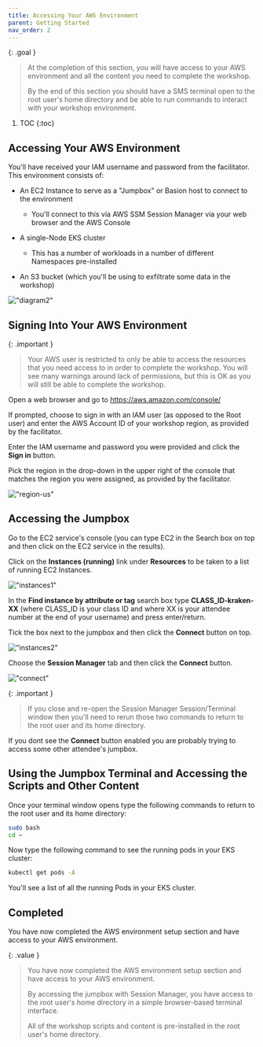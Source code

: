 ```yaml
---
title: Accessing Your AWS Environment
parent: Getting Started
nav_order: 2
---
```


{: .goal }
>At the completion of this section, you will have access to your AWS environment and all the content you need to complete the workshop.
> 
> By the end of this section you should have a SMS terminal open to the root user's home directory and be able to run commands to interact with your workshop environment.

1. TOC
{:toc}

## Accessing Your AWS Environment

You'll have received your IAM username and password from the facilitator. This environment consists of:

- An EC2 Instance to serve as a "Jumpbox" or Basion host to connect to the environment
  - You'll connect to this via AWS SSM Session Manager via your web browser and the AWS Console

- A single-Node EKS cluster
  - This has a number of workloads in a number of different Namespaces pre-installed

- An S3 bucket (which you'll be using to exfiltrate some data in the workshop)

!["diagram2"]({{site.baseurl}}/assets/images/diagram2.png)

## Signing Into Your AWS Environment

{: .important }
>Your AWS user is restricted to only be able to access the resources that you need access to in order to complete the workshop. You will see many warnings around lack of permissions, but this is OK as you will still be able to complete the workshop.

Open a web browser and go to <https://aws.amazon.com/console/>

If prompted, choose to sign in with an IAM user (as opposed to the Root user) and enter the AWS Account ID of your workshop region, as provided by the facilitator.

Enter the IAM username and password you were provided and click the **Sign in** button.

Pick the region in the drop-down in the upper right of the console that matches the region you were assigned, as provided by the facilitator.

!["region-us"]({{site.baseurl}}/assets/images/region-us.png)

## Accessing the Jumpbox

Go to the EC2 service's console (you can type EC2 in the Search box on top and then click on the EC2 service in the results).

Click on the **Instances (running)** link under **Resources** to be taken to a list of running EC2 Instances.

!["instances1"]({{site.baseurl}}/assets/images/instances1.png)

In the **Find instance by attribute or tag** search box type **CLASS_ID-kraken-XX** (where CLASS_ID is your class ID and where XX is your attendee number at the end of your username) and press enter/return.

Tick the box next to the jumpbox and then click the **Connect** button on top.

!["instances2"]({{site.baseurl}}/assets/images/instances2.png)

Choose the **Session Manager** tab and then click the **Connect** button.

!["connect"]({{site.baseurl}}/assets/images/connect.png)

{: .important }
> If you close and re-open the Session Manager Session/Terminal window then you'll need to rerun those two commands to return to the root user and its home directory.

If you dont see the **Connect** button enabled you are probably trying to access some other attendee's jumpbox.

## Using the Jumpbox Terminal and Accessing the Scripts and Other Content

Once your terminal window opens type the following commands to return to the root user and its home directory:

```bash
sudo bash
cd ~
```

Now type the following command to see the running pods in your EKS cluster:

```bash
kubectl get pods -A
```

You'll see a list of all the running Pods in your EKS cluster.

## Completed

You have now completed the AWS environment setup section and have access to your AWS environment.

{: .value }
>You have now completed the AWS environment setup section and have access to your AWS environment.
> 
> By accessing the jumpbox with Session Manager, you have access to the root user's home directory in a simple browser-based terminal interface.
>
> All of the workshop scripts and content is pre-installed in the root user's home directory.
